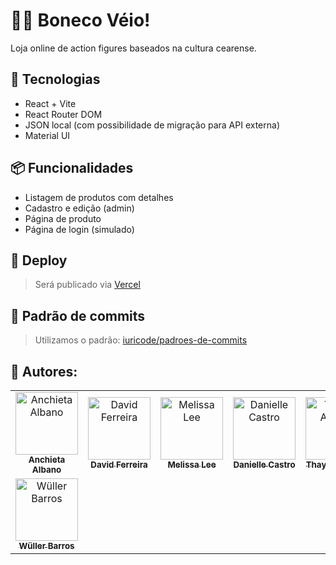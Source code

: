 # 🧙‍♂️ Boneco Véio!

Loja online de action figures baseados na cultura cearense.

## 🔧 Tecnologias
- React + Vite
- React Router DOM
- JSON local (com possibilidade de migração para API externa)
- Material UI

## 📦 Funcionalidades
- Listagem de produtos com detalhes
- Cadastro e edição (admin)
- Página de produto
- Página de login (simulado)

## 🔗 Deploy
> Será publicado via [Vercel](https://vercel.com/)

## 📌 Padrão de commits
> Utilizamos o padrão: [iuricode/padroes-de-commits](https://github.com/iuricode/padroes-de-commits)


</div>
<h2>🔷 Autores:</h2>
<div>
  <table>
    <tr>
      <td align="center">
        <a href="https://github.com/Chiet4" >
          <img src="https://avatars.githubusercontent.com/u/111232477?v=4" alt="Anchieta Albano"
            width="100px" >
          <br>
          <sub><b>Anchieta Albano</b></sub>
        </a>
      </td>
      <td align="center">
        <a href="https://github.com/davidwferreira">
          <img src="https://avatars.githubusercontent.com/u/203657092?v=4" alt="David Ferreira"
            width="100px" />
          <br />
          <sub><b>David Ferreira</b></sub>
        </a>
      </td>
      <td align="center">
          <a href="https://github.com/meliszalee">
            <img src="https://avatars.githubusercontent.com/u/167802044?v=4" alt="Melissa Lee"
             width="100px"/>
            <br />
            <sub><b>Melissa Lee</b></sub>
          </a>
      </td>
      <td align="center">
          <a href="https://github.com/DaniCrisCastro">
            <img src="https://avatars.githubusercontent.com/u/145491691?v=4" alt="Danielle Castro"
             width="100px" />
            <br />
            <sub><b>Danielle Castro</b></sub>
          </a>
      </td>
      </td>
      <td align="center">
          <a href="https://github.com/thaynaxt">
            <img src="https://avatars.githubusercontent.com/u/125219765?v=4" alt="Thayná Albano"
             width="100px" />
            <br />
            <sub><b>Thayná Albano</b></sub>
          </a>
      </td>
    </tr>
    <td align="center">
          <a href="https://github.com/wullerbarros">
            <img src="https://avatars.githubusercontent.com/u/105557727?v=4" alt="Wüller Barros"
             width="100px" />
            <br />
            <sub><b>Wüller Barros</b></sub>
          </a>
      </td>
  </table>
</div>

